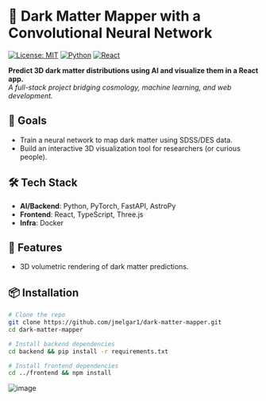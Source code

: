 # 🌌 Dark Matter Mapper with a Convolutional Neural Network

[![License: MIT](https://img.shields.io/badge/License-MIT-blue.svg)](https://opensource.org/licenses/MIT)
[![Python](https://img.shields.io/badge/Python-3.9%2B-blue)](https://python.org)
[![React](https://img.shields.io/badge/React-18%2B-blue)](https://reactjs.org)

**Predict 3D dark matter distributions using AI and visualize them in a React app.**  
*A full-stack project bridging cosmology, machine learning, and web development.*

## 🎯 Goals
- Train a neural network to map dark matter using SDSS/DES data.
- Build an interactive 3D visualization tool for researchers (or curious people).

## 🛠 Tech Stack
- **AI/Backend**: Python, PyTorch, FastAPI, AstroPy
- **Frontend**: React, TypeScript, Three.js
- **Infra**: Docker

## 🚀 Features
- 3D volumetric rendering of dark matter predictions.

## 📦 Installation
```bash
# Clone the repo
git clone https://github.com/jmelgar1/dark-matter-mapper.git
cd dark-matter-mapper

# Install backend dependencies
cd backend && pip install -r requirements.txt

# Install frontend dependencies
cd ../frontend && npm install
```
![image](https://github.com/user-attachments/assets/25ed9783-c5c1-4806-8aa9-27abb9c05968)
